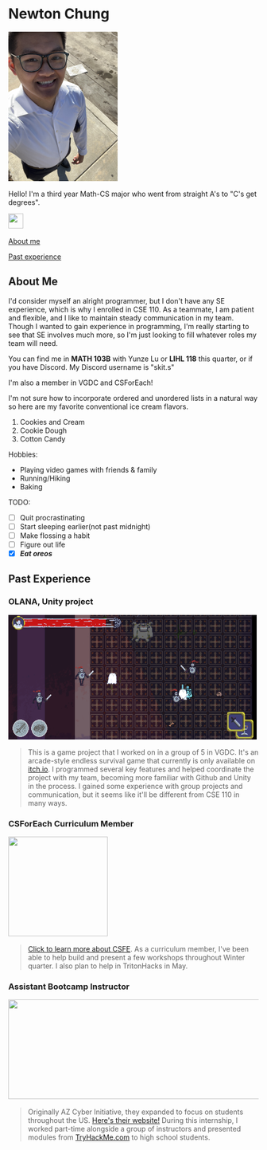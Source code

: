 # Newton Chung 
<img src="images/TCWGlobal_Selfie.jpg" title="I stepped in dog poop after taking this picture" height="300" width="220">

Hello! I'm a third year Math-CS major who went from straight A's to "C's get degrees".

<img src="https://www.dictionary.com/e/wp-content/uploads/2018/03/This-is-Fine-300x300.jpg" height="30" width="30">

[About me](https://github.com/NewtonLC/CSE110/edit/main/index.md#about-me)

[Past experience](https://github.com/NewtonLC/CSE110/edit/main/index.md#past-experience)

## About Me

I'd consider myself an alright programmer, but I don't have any SE experience, which is why I enrolled in CSE 110.
As a teammate, I am patient and flexible, and I like to maintain steady communication in my team. Though I wanted to gain experience in programming,
I'm really starting to see that SE involves much more, so I'm just looking to fill whatever roles my team will need.

You can find me in **MATH 103B** with Yunze Lu or **LIHL 118** this quarter, or if you have Discord. My Discord username is "skit.s"

I'm also a member in VGDC and CSForEach!

I'm not sure how to incorporate ordered and unordered lists in a natural way so here are my favorite conventional ice cream flavors.
1. Cookies and Cream
2. Cookie Dough
3. Cotton Candy

Hobbies:
- Playing video games with friends & family
- Running/Hiking
- Baking

TODO:
- [ ] Quit procrastinating
- [ ] Start sleeping earlier(not past midnight)
- [ ] Make flossing a habit
- [ ] Figure out life
- [x] **_Eat oreos_**

## Past Experience

### OLANA, Unity project
<img src="images/OLANA_Pic.png" height="250" width="500">

> This is a game project that I worked on in a group of 5 in VGDC. It's an arcade-style endless survival game that currently is only available on [itch.io](https://newtonlc.itch.io/olana). I programmed several key features and helped coordinate the project with my team, becoming more familiar with Github and Unity in the process. I gained some experience with group projects and communication, but it seems like it'll be different from CSE 110 in many ways.

### CSForEach Curriculum Member
<img src="https://media.licdn.com/dms/image/D560BAQH3kPNA1oERmg/company-logo_200_200/0/1707112823547/csforeach_logo?e=2147483647&v=beta&t=4JznBLJ1IvAsKqVZ15IHAFxOyyf5VUPAP5_FePjhb6s" height="200" width="200">

> [Click to learn more about CSFE](https://www.csforeach.org/). As a curriculum member, I've been able to help build and present a few workshops throughout Winter quarter. I also plan to help in TritonHacks in May.

### Assistant Bootcamp Instructor
<img src="https://i0.wp.com/azcyber.org/wp-content/uploads/2024/02/US-CYBER-Initiative-Logo.png?resize=1080%2C327&ssl=1" height="200" width="600">

> Originally AZ Cyber Initiative, they expanded to focus on students throughout the US. [Here's their website!](https://azcyber.org/) During this internship, I worked part-time alongside a group of instructors and presented modules from [TryHackMe.com](https://tryhackme.com/) to high school students.
